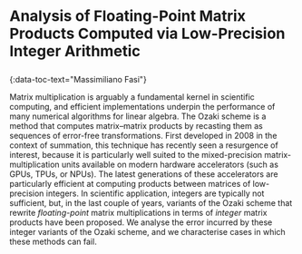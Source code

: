 <h3 id="fasi" style="text-align: left;font-size:26px !important;">Analysis of Floating-Point Matrix Products Computed via Low-Precision Integer Arithmetic</h3>
{:data-toc-text="Massimiliano Fasi"}

Matrix multiplication is arguably a fundamental kernel in scientific computing,
and efficient implementations underpin the performance of many numerical 
algorithms for linear algebra. The Ozaki scheme is a method that computes 
matrix–matrix products by recasting them as sequences of error-free 
transformations. First developed in 2008 in the context of summation, this 
technique has recently seen a resurgence of interest, because it is
particularly well suited to the mixed-precision matrix-multiplication units 
available on modern hardware accelerators (such as GPUs, TPUs, or NPUs). The
latest generations of these accelerators are particularly efficient at
computing products between matrices of low-precision integers. In scientific 
application, integers are typically not sufficient, but, in the last couple of
years, variants of the Ozaki scheme that rewrite *floating-point* matrix 
multiplications in terms of *integer* matrix products have been proposed. We
analyse the error incurred by these integer variants of the Ozaki scheme, and 
we characterise cases in which these methods can fail.
